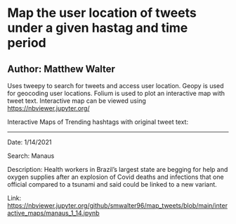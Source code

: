 # Map the user location of tweets under a given hastag and time period

## Author: Matthew Walter

Uses tweepy to search for tweets and access user location. Geopy is used for geocoding user locations. Folium is used to plot an interactive map with tweet text. Interactive map can be viewed using https://nbviewer.jupyter.org/


Interactive Maps of Trending hashtags with original tweet text:

_______________________________________________________________________________________________________________________________________________________________

Date: 1/14/2021

Search: Manaus

Description: Health workers in Brazil’s largest state are begging for help and oxygen supplies after an explosion of Covid deaths and infections that one official compared to a tsunami and said could be linked to a new variant.

Link: https://nbviewer.jupyter.org/github/smwalter96/map_tweets/blob/main/interactive_maps/manaus_1_14.ipynb
